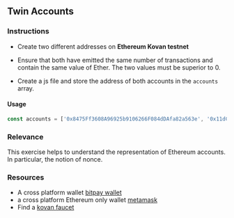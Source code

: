 ## Twin Accounts

### Instructions

- Create two different addresses on **Ethereum Kovan testnet**

- Ensure that both have emitted the same number of transactions and contain the same value of Ether. The two values must be superior to 0.

- Create a js file and store the address of both accounts in the `accounts` array.

#### Usage

```js
const accounts = ['0x8475Ff3608A96925b9106266F084dDAfa82a563e', '0x11dC467C6433BE24bF20c9f41C3593a26A0A98D9']
```

### Relevance

This exercise helps to understand the representation of Ethereum accounts. In particular, the notion of nonce.

### Resources

- A cross platform wallet [bitpay wallet](https://bitpay.com/wallet/)
- a cross platform Ethereum only wallet [metamask](https://metamask.io/)
- Find a [kovan faucet](https://letmegooglethat.com/?q=kovan+faucet)
